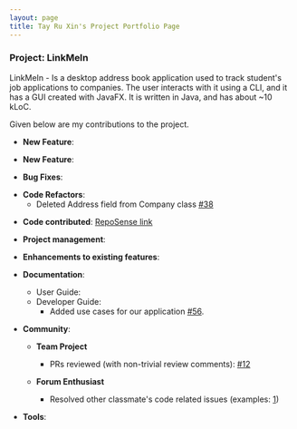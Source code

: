 ```yaml
---
layout: page
title: Tay Ru Xin's Project Portfolio Page
---
```


### Project: LinkMeIn

LinkMeIn - Is a desktop address book application
used to track student's job applications to companies.
The user interacts with it using a CLI, and it has a
GUI created with JavaFX. It is written in Java, and has about
~10 kLoC.

Given below are my contributions to the project.

* **New Feature**:
<!--- TODO --->

* **New Feature**:
<!--- TODO --->

* **Bug Fixes**:
<!--- TODO --->

* **Code Refactors**:
    * Deleted Address field from Company class [\#38](https://github.com/AY2324S1-CS2103T-T17-2/tp/pull/38)
<!--- TODO --->

* **Code contributed**:
  [RepoSense link](https://nus-cs2103-ay2324s1.github.io/tp-dashboard/?search=tayruxin&breakdown=false&sort=groupTitle%20dsc&sortWithin=title&since=2023-09-22&timeframe=commit&mergegroup=&groupSelect=groupByRepos)
<!--- TODO --->

* **Project management**:

[//]: # (  * Managed releases `v1.3` - `v1.5rc` &#40;3 releases&#41; on GitHub)

* **Enhancements to existing features**:

[//]: # (  * Updated the GUI color scheme &#40;Pull requests [\#33]&#40;&#41;, [\#34]&#40;&#41;&#41;)

[//]: # (  * Wrote additional tests for existing features to increase coverage from 88% to 92% &#40;Pull requests [\#36]&#40;&#41;, [\#38]&#40;&#41;&#41;)

* **Documentation**:
    * User Guide:
    * Developer Guide:
        * Added use cases for our application [\#56](https://github.com/AY2324S1-CS2103T-T17-2/tp/pull/56).

* **Community**:

    * **Team Project**
        * PRs reviewed (with non-trivial review comments): [\#12]()

    * **Forum Enthusiast**
        * Resolved other classmate's code related issues (examples:
          [1]())
    

[//]: # (    * Reported bugs and suggestions for other teams in the class &#40;examples: [1]&#40;&#41;, [2]&#40;&#41;, [3]&#40;&#41;&#41;)

* **Tools**:
<!--- TODO --->
